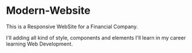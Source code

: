 # Modern-Website

This is a Responsive WebSite for a Financial Company.

I'll adding all kind of style, components and elements I'll learn in my career learning Web Development.